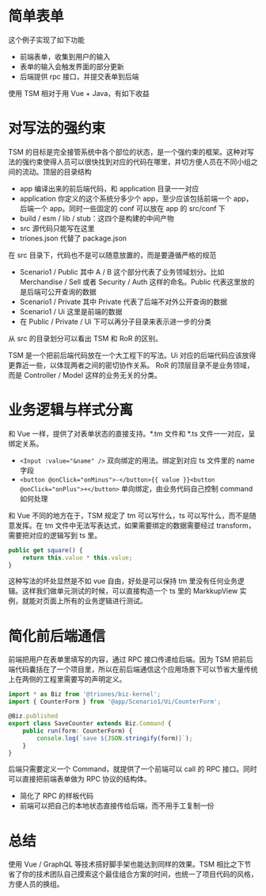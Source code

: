 # 简单表单

这个例子实现了如下功能

* 前端表单，收集到用户的输入
* 表单的输入会触发界面的部分更新
* 后端提供 rpc 接口，并提交表单到后端

使用 TSM 相对于用 Vue + Java，有如下收益

# 对写法的强约束

TSM 的目标是完全接管系统中各个部位的状态，是一个强约束的框架。这种对写法的强约束使得人员可以很快找到对应的代码在哪里，并切方便人员在不同小组之间的流动。顶层的目录结构

* app 编译出来的前后端代码，和 application 目录一一对应
* application 你定义的这个系统分多少个 app，至少应该包括前端一个 app，后端一个 app。同时一些固定的 conf 可以放在 app 的 src/conf 下
* build / esm / lib / stub：这四个是构建的中间产物
* src 源代码只能写在这里
* triones.json 代替了 package.json

在 src 目录下，代码也不是可以随意放置的，而是要遵循严格的规范

* Scenario1 / Public 其中 A / B 这个部分代表了业务领域划分。比如 Merchandise / Sell 或者 Security / Auth 这样的命名。Public 代表这里放的是后端可公开查询的数据
* Scenario1 / Private 其中 Private 代表了后端不对外公开查询的数据
* Scenario1 / Ui 这里是前端的数据
* 在 Public / Private / Ui 下可以再分子目录来表示进一步的分类

从 src 的目录划分可以看出 TSM 和 RoR 的区别。

TSM 是一个把前后端代码放在一个大工程下的写法。Ui 对应的后端代码应该放得更靠近一些，以体现两者之间的密切协作关系。
RoR 的顶层目录不是业务领域，而是 Controller / Model 这样的业务无关的分类。

# 业务逻辑与样式分离

和 Vue 一样，提供了对表单状态的直接支持。*.tm 文件和 *.ts 文件一一对应，呈绑定关系。

* `<Input :value="&name" />` 双向绑定的用法。绑定到对应 ts 文件里的 name 字段
* `<button @onClick="onMinus">-</button>{{ value }}<button @onClick="onPlus">+</button>` 单向绑定，由业务代码自己控制 command 如何处理

和 Vue 不同的地方在于，TSM 规定了 tm 可以写什么，ts 可以写什么，而不是随意发挥。在 tm 文件中无法写表达式，如果需要绑定的数据需要经过 transform，需要把对应的逻辑写到 ts 里。

```ts
public get square() {
    return this.value * this.value;
}
```

这种写法的坏处显然是不如 vue 自由，好处是可以保持 tm 里没有任何业务逻辑。这样我们做单元测试的时候，可以直接构造一个 ts 里的 MarkkupView 实例，就能对页面上所有的业务逻辑进行测试。

# 简化前后端通信

前端把用户在表单里填写的内容，通过 RPC 接口传递给后端。因为 TSM 把前后端代码囊括在了一个项目里，所以在前后端通信这个应用场景下可以节省大量传统上在两侧的工程里需要写的声明定义。

```ts
import * as Biz from '@triones/biz-kernel';
import { CounterForm } from '@app/Scenario1/Ui/CounterForm';

@Biz.published
export class SaveCounter extends Biz.Command {
    public run(form: CounterForm) {
        console.log(`save ${JSON.stringify(form)}`);
    }
}
```

后端只需要定义一个 Command，就提供了一个前端可以 call 的 RPC 接口。同时可以直接把前端表单做为 RPC 协议的结构体。

* 简化了 RPC 的样板代码
* 前端可以把自己的本地状态直接传给后端，而不用手工复制一份

# 总结

使用 Vue / GraphQL 等技术搭好脚手架也能达到同样的效果。TSM 相比之下节省了你的技术团队自己摸索这个最佳组合方案的时间，也统一了项目代码的风格，方便人员的换组。